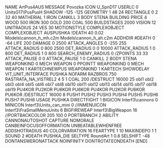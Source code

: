 NAME ArtPus4AUS
MESSAGE Povozka
ICON U_SpnD17
USERLC 0 UnitsG17\PusPusH SHADOW  -125 -125
GEOMETRY 1 48 24
RECTANGLE 0 2 32 40
MATHERIAL 1 IRON
CANKILL 3 BODY STENA BUILDING
PRICE 4  WOOD 500 IRON 300 GOLD 200 COAL 500
BUILDSTAGES 2000
VISION 12
UNITRADIUS 24
VES 30
MOTIONSTYLE COMPLEXOBJECT
COMPLEXOBJECT AUSPUSHKA
!DEATH    40 0.02 Models\cannon_h_mh.c2m  Models\cannon_h_ah.c2m
ADDHDIR #DEATH 0 -64
LIFE     200
DAMAGE   0 2500
ATTACK_ANGLES 0 -255 255
ATTACK_RADIUS 0 800 2500
DET_RADIUS 0 0 10000
ATTACK_RADIUS 1 0 800
DET_RADIUS 1 0 800
SEARCH_ENEMY_RADIUS 0
/ZPOINTS 33 33
ATTACK_PAUSE 0 0
ATTACK_PAUSE 1 0
CANKILL   2 BODY STENA
WEAPONKIND 0 MECH
WEAPON 0 PPOINTT
WEAPONKIND 0 MECH
WEAPON 1 KARTECHNEWPUS
WEAPONKIND 1 KARTECH
SHOWDELAY
VIT_UNIT_INTERFACE PUSHKA
NOFARM
RAZBROS 750
RASTRATA_NA_VISTREL2 4 5 1 COAL 200
/DESTRUCT 16000 25 obl1 obl2 obl3 obl4 obl5 obl6 obl7 obl8 obl10 obl11 obl12 obl13 obl14 obl15 obl17 obl18 obl19 PU4KOR PU2KOR PU6KOR PU6KOR PU4KOR PU2KOR PU6KOR PU6KOR
/DESTRUCT 16000 8 PUSH1 PUSH2 PUSH3 PUSH4 PUSH5 PUSH6 PUSH7 PUSH8
USAGE PUSHKA
DIRECTFIGHT 1
BIGICON Interf3\cannons 0
MINICON Interf3\Units_can_mini 0
//INMENUICON Interf3\FraSmallMenuUnits 6
BIGFIREWEAP Interf3\BigWeapon 16
//PORTBACKCOLOR 205 100 0
PORTBRANCH 2
ABILITY CANNONAUTOSHOT
CAPTURE
NOMORALE
CANBEINFOCUSOFFORMATION
UNBEATABLEWHENFREE
ADDSHOTRADIUS 40
COLORVARIATION 16
FEARTYPE 1 10
MAXINDEPO 1 1
SOUND 2 #DEATH PUSHKA_DIE
SELTYPE RoundArt 1 0.8
SELSHIFT -48
DONTANSWERONATTACK
NOINFINITY
DONTROTATEONDEATH
[END]
